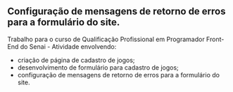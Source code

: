 ## Configuração de mensagens de retorno de erros para a formulário do site.
Trabalho para o curso de Qualificação Profissional em Programador Front-End do Senai - Atividade envolvendo:
- criação de página de cadastro de jogos;
- desenvolvimento de formulário para cadastro de jogos;
- configuração de mensagens de retorno de erros para a formulário do site.

